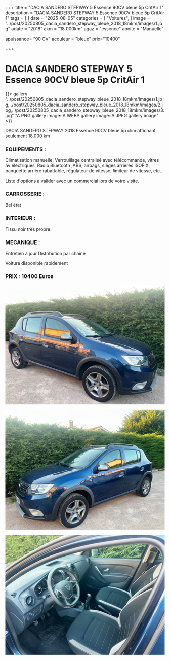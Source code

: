 +++
title = "DACIA SANDERO STEPWAY 5 Essence 90CV bleue 5p CritAir 1"
description = "DACIA SANDERO STEPWAY 5 Essence 90CV bleue 5p CritAir 1"
tags = [
]
date = "2025-08-05"
categories = [
    "Voitures",
]
image = "../post/20250805_dacia_sandero_stepway_bleue_2018_18mkm/images/1.jpg"
adate = "2018"
akm = "18 000km"
agaz = "essence"
aboite = "Manuelle"

apuissance= "90 CV"
acouleur = "bleue"
prix="10400"

+++

# DACIA SANDERO STEPWAY 5 Essence 90CV bleue 5p CritAir 1

{{< gallery "../post/20250805_dacia_sandero_stepway_bleue_2018_18mkm/images/1.jpg,../post/20250805_dacia_sandero_stepway_bleue_2018_18mkm/images/2.jpg,../post/20250805_dacia_sandero_stepway_bleue_2018_18mkm/images/3.jpg" "A PNG gallery image::A WEBP gallery image::A JPEG gallery image" >}}


DACIA SANDERO STEPWAY 2018 Essence 90CV bleue 5p clim affichant seulement 18.000 km


### EQUIPEMENTS :
Climatisation manuelle, Verrouillage centralisé avec télécommande, vitres av électriques, Radio Bluetooth ,ABS, airbags, sièges arrières ISOFIX, banquette arrière rabattable, régulateur de vitesse, limiteur de vitesse, etc..


Liste d'options à valider avec un commercial lors de votre visite.


### CARROSSERIE :
Bel état 


### INTERIEUR :
Tissu noir très propre

### MECANIQUE :
Entretien à jour 
Distribution par chaîne



Voiture disponible rapidement


### PRIX : 10400 Euros


<!-- more -->


![](images/1.jpg)

![](images/2.jpg)

![](images/3.jpg)

